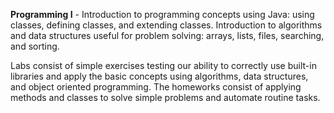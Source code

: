 **Programming I** - Introduction to programming concepts using Java: using classes, defining classes, and extending classes. Introduction to algorithms and data structures useful for problem solving: arrays, lists, files, searching, and sorting.

Labs consist of simple exercises testing our ability to correctly use built-in libraries and apply the basic concepts using algorithms, data structures, and object oriented programming. The homeworks consist of applying methods and classes to solve simple problems and automate routine tasks.
